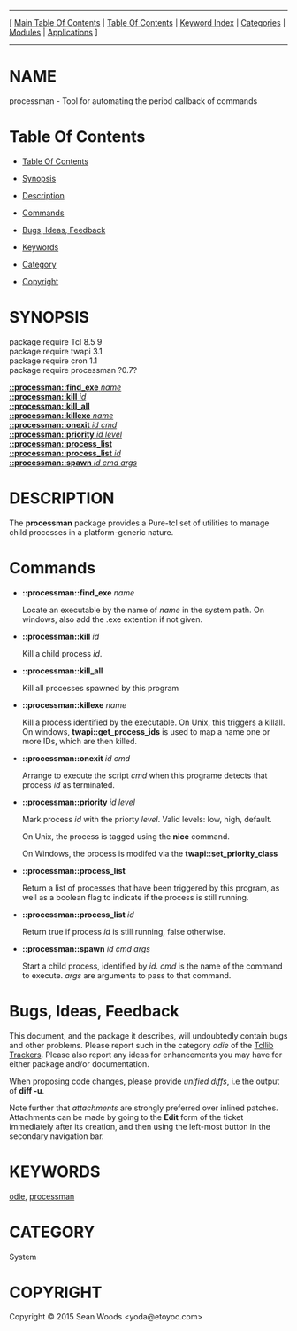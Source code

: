 
[//000000001]: # (processman \- processman)
[//000000002]: # (Generated from file 'processman\.man' by tcllib/doctools with format 'markdown')
[//000000003]: # (Copyright &copy; 2015 Sean Woods <yoda@etoyoc\.com>)
[//000000004]: # (processman\(n\) 0\.7 tcllib "processman")

<hr> [ <a href="../../../../toc.md">Main Table Of Contents</a> &#124; <a
href="../../../toc.md">Table Of Contents</a> &#124; <a
href="../../../../index.md">Keyword Index</a> &#124; <a
href="../../../../toc0.md">Categories</a> &#124; <a
href="../../../../toc1.md">Modules</a> &#124; <a
href="../../../../toc2.md">Applications</a> ] <hr>

# NAME

processman \- Tool for automating the period callback of commands

# <a name='toc'></a>Table Of Contents

  - [Table Of Contents](#toc)

  - [Synopsis](#synopsis)

  - [Description](#section1)

  - [Commands](#section2)

  - [Bugs, Ideas, Feedback](#section3)

  - [Keywords](#keywords)

  - [Category](#category)

  - [Copyright](#copyright)

# <a name='synopsis'></a>SYNOPSIS

package require Tcl 8\.5 9  
package require twapi 3\.1  
package require cron 1\.1  
package require processman ?0\.7?  

[__::processman::find\_exe__ *name*](#1)  
[__::processman::kill__ *id*](#2)  
[__::processman::kill\_all__](#3)  
[__::processman::killexe__ *name*](#4)  
[__::processman::onexit__ *id* *cmd*](#5)  
[__::processman::priority__ *id* *level*](#6)  
[__::processman::process\_list__](#7)  
[__::processman::process\_list__ *id*](#8)  
[__::processman::spawn__ *id* *cmd* *args*](#9)  

# <a name='description'></a>DESCRIPTION

The __processman__ package provides a Pure\-tcl set of utilities to manage
child processes in a platform\-generic nature\.

# <a name='section2'></a>Commands

  - <a name='1'></a>__::processman::find\_exe__ *name*

    Locate an executable by the name of *name* in the system path\. On windows,
    also add the \.exe extention if not given\.

  - <a name='2'></a>__::processman::kill__ *id*

    Kill a child process *id*\.

  - <a name='3'></a>__::processman::kill\_all__

    Kill all processes spawned by this program

  - <a name='4'></a>__::processman::killexe__ *name*

    Kill a process identified by the executable\. On Unix, this triggers a
    killall\. On windows, __twapi::get\_process\_ids__ is used to map a name
    one or more IDs, which are then killed\.

  - <a name='5'></a>__::processman::onexit__ *id* *cmd*

    Arrange to execute the script *cmd* when this programe detects that
    process *id* as terminated\.

  - <a name='6'></a>__::processman::priority__ *id* *level*

    Mark process *id* with the priorty *level*\. Valid levels: low, high,
    default\.

    On Unix, the process is tagged using the __nice__ command\.

    On Windows, the process is modifed via the __twapi::set\_priority\_class__

  - <a name='7'></a>__::processman::process\_list__

    Return a list of processes that have been triggered by this program, as well
    as a boolean flag to indicate if the process is still running\.

  - <a name='8'></a>__::processman::process\_list__ *id*

    Return true if process *id* is still running, false otherwise\.

  - <a name='9'></a>__::processman::spawn__ *id* *cmd* *args*

    Start a child process, identified by *id*\. *cmd* is the name of the
    command to execute\. *args* are arguments to pass to that command\.

# <a name='section3'></a>Bugs, Ideas, Feedback

This document, and the package it describes, will undoubtedly contain bugs and
other problems\. Please report such in the category *odie* of the [Tcllib
Trackers](http://core\.tcl\.tk/tcllib/reportlist)\. Please also report any ideas
for enhancements you may have for either package and/or documentation\.

When proposing code changes, please provide *unified diffs*, i\.e the output of
__diff \-u__\.

Note further that *attachments* are strongly preferred over inlined patches\.
Attachments can be made by going to the __Edit__ form of the ticket
immediately after its creation, and then using the left\-most button in the
secondary navigation bar\.

# <a name='keywords'></a>KEYWORDS

[odie](\.\./\.\./\.\./\.\./index\.md\#odie),
[processman](\.\./\.\./\.\./\.\./index\.md\#processman)

# <a name='category'></a>CATEGORY

System

# <a name='copyright'></a>COPYRIGHT

Copyright &copy; 2015 Sean Woods <yoda@etoyoc\.com>
